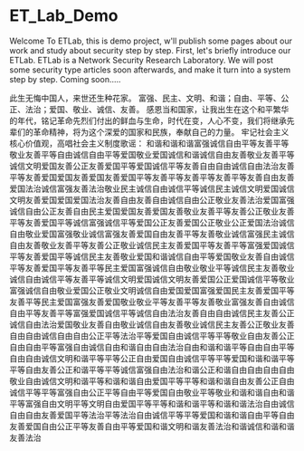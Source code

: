 # ET_Lab_Demo
Welcome To ETLab, this is demo project, w'll publish some pages about our work and study about security step by step.
First, let's briefly introduce our ETLab. ETLab is a Network Security Research Laboratory.
We will post some security type articles soon afterwards, and make it turn into a system step by step.
Coming soon.....

此生无悔中国人，来世还生种花家。
富强、民主、文明、和谐；自由、平等、公正、法治；爱国、敬业、诚信、友善。
感恩当和国家，让我出生在这个和平繁华的年代，铭记革命先烈们付出的鲜血与生命，时代在变，人心不变，我们将继承先辈们的革命精神，将为这个深爱的国家和民族，奉献自己的力量。
牢记社会主义核心价值观，高唱社会主义制度歌谣：
和谐和谐和谐富强诚信自由平等友善平等敬业友善平等自由诚信自由平等爱国敬业爱国诚信和谐诚信自由友善敬业友善平等诚信文明爱国友善公正友善爱国平等爱国诚信平等友善自由自由诚信自由法治友善平等友善爱国爱国友善爱国友善爱国平等友善平等友善平等友善平等友善自由友善爱国法治诚信富强友善法治敬业民主诚信自由诚信平等诚信民主诚信文明爱国诚信文明友善爱国爱国爱国法治友善自由友善自由诚信自由公正敬业友善法治爱国富强诚信自由公正友善自由民主爱国爱国友善爱国友善敬业友善平等友善公正敬业友善平等友善爱国平等诚信富强诚信平等爱国公正友善爱国公正敬业公正爱国法治诚信自由敬业爱国富强敬业诚信富强友善爱国自由友善平等友善敬业诚信富强民主诚信自由友善敬业友善平等友善公正敬业诚信民主友善爱国平等友善平等富强爱国诚信平等友善爱国平等诚信民主友善敬业爱国和谐诚信自由平等爱国敬业友善自由诚信平等友善爱国平等友善平等民主爱国富强诚信自由敬业敬业平等诚信民主友善敬业诚信自由诚信平等友善平等诚信文明爱国诚信文明友善爱国公正爱国诚信平等敬业富强诚信自由敬业爱国公正敬业文明诚信自由爱国爱国富强爱国民主友善爱国平等友善平等民主爱国富强友善爱国敬业敬业平等友善平等友善敬业富强友善自由诚信自由平等友善平等富强爱国诚信平等诚信自由法治友善自由自由诚信民主友善公正诚信自由法治爱国敬业友善自由敬业诚信自由友善敬业诚信民主友善公正敬业友善自由自由诚信自由自由公正平等法治平等爱国自由诚信平等平等敬业自由友善公正自由自由平等富强自由诚信自由和谐自由自由法治自由和谐和谐平等自由自由平等自由自由诚信文明和谐平等平等公正自由爱国自由诚信平等平等爱国和谐和谐平等平等自由友善公正和谐平等平等诚信富强自由法治和谐公正和谐自由自由自由自由敬业自由诚信文明和谐平等和谐和谐自由爱国平等平等和谐和谐自由友善公正自由诚信平等平等富强自由公正平等自由平等爱国自由敬业平等敬业和谐和谐自由和谐平等富强自由文明平等文明自由爱国平等平等和谐和谐平等和谐和谐法治自由诚信自由自由友善爱国平等法治平等法治自由诚信平等平等爱国和谐和谐自由平等自由友善爱国自由公正平等友善自由平等爱国和谐文明和谐友善法治和谐诚信和谐和谐友善法治

